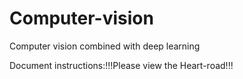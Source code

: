 # Computer-vision
Computer vision combined with deep learning

Document instructions:!!!Please view the Heart-road!!!
